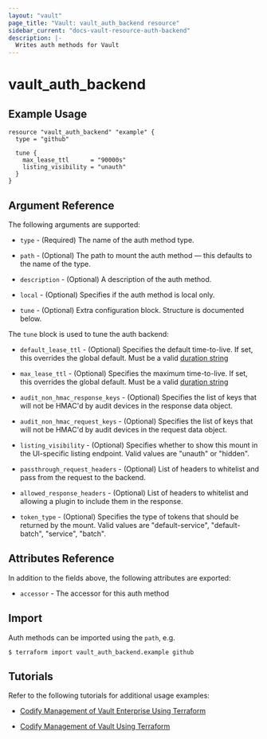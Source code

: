 ```yaml
---
layout: "vault"
page_title: "Vault: vault_auth_backend resource"
sidebar_current: "docs-vault-resource-auth-backend"
description: |-
  Writes auth methods for Vault
---
```


# vault\_auth\_backend


## Example Usage

```hcl
resource "vault_auth_backend" "example" {
  type = "github"

  tune {
    max_lease_ttl      = "90000s"
    listing_visibility = "unauth"
  }
}
```

## Argument Reference

The following arguments are supported:

* `type` - (Required) The name of the auth method type.

* `path` - (Optional) The path to mount the auth method — this defaults to the name of the type.

* `description` - (Optional) A description of the auth method.

* `local` - (Optional) Specifies if the auth method is local only.

* `tune` - (Optional) Extra configuration block. Structure is documented below.

The `tune` block is used to tune the auth backend:

* `default_lease_ttl` - (Optional) Specifies the default time-to-live.
  If set, this overrides the global default.
  Must be a valid [duration string](https://golang.org/pkg/time/#ParseDuration)

* `max_lease_ttl` - (Optional) Specifies the maximum time-to-live.
  If set, this overrides the global default.
  Must be a valid [duration string](https://golang.org/pkg/time/#ParseDuration)

* `audit_non_hmac_response_keys` - (Optional) Specifies the list of keys that will
  not be HMAC'd by audit devices in the response data object.

* `audit_non_hmac_request_keys` - (Optional) Specifies the list of keys that will
  not be HMAC'd by audit devices in the request data object.

* `listing_visibility` - (Optional) Specifies whether to show this mount in
  the UI-specific listing endpoint. Valid values are "unauth" or "hidden".

* `passthrough_request_headers` - (Optional) List of headers to whitelist and
  pass from the request to the backend.

* `allowed_response_headers` - (Optional) List of headers to whitelist and allowing
  a plugin to include them in the response.

* `token_type` - (Optional) Specifies the type of tokens that should be returned by
  the mount. Valid values are "default-service", "default-batch", "service", "batch".

## Attributes Reference

In addition to the fields above, the following attributes are exported:

* `accessor` - The accessor for this auth method

## Import

Auth methods can be imported using the `path`, e.g.

```
$ terraform import vault_auth_backend.example github
```

## Tutorials 

Refer to the following tutorials for additional usage examples:

- [Codify Management of Vault Enterprise Using Terraform](https://learn.hashicorp.com/tutorials/vault/codify-mgmt-enterprise)

- [Codify Management of Vault Using Terraform](https://learn.hashicorp.com/tutorials/vault/codify-mgmt-oss)
